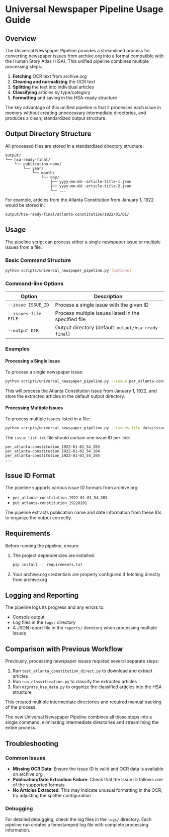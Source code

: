 # Universal Newspaper Pipeline Usage Guide

## Overview

The Universal Newspaper Pipeline provides a streamlined process for converting newspaper issues from archive.org into a format compatible with the Human Story Atlas (HSA). This unified pipeline combines multiple processing steps:

1. **Fetching** OCR text from archive.org
2. **Cleaning and normalizing** the OCR text
3. **Splitting** the text into individual articles
4. **Classifying** articles by type/category
5. **Formatting** and saving in the HSA-ready structure

The key advantage of this unified pipeline is that it processes each issue in memory without creating unnecessary intermediate directories, and produces a clean, standardized output structure.

## Output Directory Structure

All processed files are stored in a standardized directory structure:

```
output/
└── hsa-ready-final/
    └── publication-name/
        └── year/
            └── month/
                └── day/
                    ├── yyyy-mm-dd--article-title-1.json
                    ├── yyyy-mm-dd--article-title-2.json
                    └── ...
```

For example, articles from the Atlanta Constitution from January 1, 1922 would be stored in:
```
output/hsa-ready-final/atlanta-constitution/1922/01/01/
```

## Usage

The pipeline script can process either a single newspaper issue or multiple issues from a file.

### Basic Command Structure

```bash
python scripts/universal_newspaper_pipeline.py [options]
```

### Command-line Options

| Option | Description |
|--------|-------------|
| `--issue ISSUE_ID` | Process a single issue with the given ID |
| `--issues-file FILE` | Process multiple issues listed in the specified file |
| `--output DIR` | Output directory (default: `output/hsa-ready-final`) |

### Examples

#### Processing a Single Issue

To process a single newspaper issue:

```bash
python scripts/universal_newspaper_pipeline.py --issue per_atlanta-constitution_1922-01-01_54_203
```

This will process the Atlanta Constitution issue from January 1, 1922, and store the extracted articles in the default output directory.

#### Processing Multiple Issues

To process multiple issues listed in a file:

```bash
python scripts/universal_newspaper_pipeline.py --issues-file data/issue_list.txt --output output/hsa-ready
```

The `issue_list.txt` file should contain one issue ID per line:

```
per_atlanta-constitution_1922-01-01_54_203
per_atlanta-constitution_1922-01-02_54_204
per_atlanta-constitution_1922-01-03_54_205
...
```

## Issue ID Format

The pipeline supports various issue ID formats from archive.org:

- `per_atlanta-constitution_1922-01-01_54_203`
- `pub_atlanta-constitution_19220101`

The pipeline extracts publication name and date information from these IDs to organize the output correctly.

## Requirements

Before running the pipeline, ensure:

1. The project dependencies are installed:
   ```bash
   pip install -r requirements.txt
   ```

2. Your archive.org credentials are properly configured if fetching directly from archive.org

## Logging and Reporting

The pipeline logs its progress and any errors to:

- Console output
- Log files in the `logs/` directory
- A JSON report file in the `reports/` directory when processing multiple issues

## Comparison with Previous Workflow

Previously, processing newspaper issues required several separate steps:

1. Run `test_atlanta_constitution_direct.py` to download and extract articles
2. Run `run_classification.py` to classify the extracted articles
3. Run `migrate_hsa_data.py` to organize the classified articles into the HSA structure

This created multiple intermediate directories and required manual tracking of the process.

The new Universal Newspaper Pipeline combines all these steps into a single command, eliminating intermediate directories and streamlining the entire process.

## Troubleshooting

### Common Issues

- **Missing OCR Data**: Ensure the issue ID is valid and OCR data is available on archive.org
- **Publication/Date Extraction Failure**: Check that the issue ID follows one of the supported formats
- **No Articles Extracted**: This may indicate unusual formatting in the OCR; try adjusting the splitter configuration

### Debugging

For detailed debugging, check the log files in the `logs/` directory. Each pipeline run creates a timestamped log file with complete processing information. 